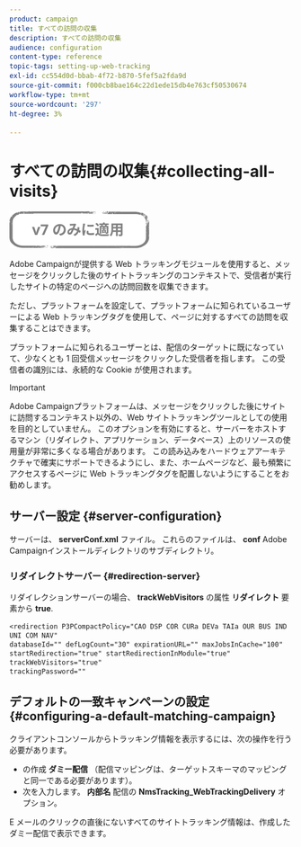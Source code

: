 ```yaml
---
product: campaign
title: すべての訪問の収集
description: すべての訪問の収集
audience: configuration
content-type: reference
topic-tags: setting-up-web-tracking
exl-id: cc554d0d-bbab-4f72-b870-5fef5a2fda9d
source-git-commit: f000cb8bae164c22d1ede15db4e763cf50530674
workflow-type: tm+mt
source-wordcount: '297'
ht-degree: 3%

---
```


# すべての訪問の収集{#collecting-all-visits}

![](../../assets/v7-only.svg)

Adobe Campaignが提供する Web トラッキングモジュールを使用すると、メッセージをクリックした後のサイトトラッキングのコンテキストで、受信者が実行したサイトの特定のページへの訪問回数を収集できます。

ただし、プラットフォームを設定して、プラットフォームに知られているユーザーによる Web トラッキングタグを使用して、ページに対するすべての訪問を収集することはできます。

プラットフォームに知られるユーザーとは、配信のターゲットに既になっていて、少なくとも 1 回受信メッセージをクリックした受信者を指します。 この受信者の識別には、永続的な Cookie が使用されます。

>[!IMPORTANT]
>
>Adobe Campaignプラットフォームは、メッセージをクリックした後にサイトに訪問するコンテキスト以外の、Web サイトトラッキングツールとしての使用を目的としていません。 このオプションを有効にすると、サーバーをホストするマシン（リダイレクト、アプリケーション、データベース）上のリソースの使用量が非常に多くなる場合があります。 この読み込みをハードウェアアーキテクチャで確実にサポートできるようにし、また、ホームページなど、最も頻繁にアクセスするページに Web トラッキングタグを配置しないようにすることをお勧めします。

## サーバー設定 {#server-configuration}

サーバーは、 **serverConf.xml** ファイル。 これらのファイルは、 **conf** Adobe Campaignインストールディレクトリのサブディレクトリ。

### リダイレクトサーバー {#redirection-server}

リダイレクションサーバーの場合、 **trackWebVisitors** の属性 **リダイレクト** 要素から **true**.

```
<redirection P3PCompactPolicy="CAO DSP COR CURa DEVa TAIa OUR BUS IND UNI COM NAV"
databaseId="" defLogCount="30" expirationURL="" maxJobsInCache="100"
startRedirection="true" startRedirectionInModule="true" trackWebVisitors="true"
trackingPassword=""
```

## デフォルトの一致キャンペーンの設定 {#configuring-a-default-matching-campaign}

クライアントコンソールからトラッキング情報を表示するには、次の操作を行う必要があります。

* の作成 **ダミー配信** （配信マッピングは、ターゲットスキーマのマッピングと同一である必要があります）。
* 次を入力します。 **内部名** 配信の **NmsTracking_WebTrackingDelivery** オプション。

E メールのクリックの直後にないすべてのサイトトラッキング情報は、作成したダミー配信で表示できます。
